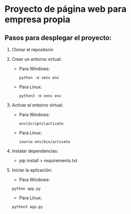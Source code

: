 # Proyecto de página web para empresa propia

## Pasos para desplegar el proyecto:

1. Clonar el repositorio

2. Crear un entorno virtual:
   - Para Windows:
     ```
     python -m venv env
     ```
   - Para Linux:
     ```
     python3 -m venv env
     ```

3. Activar el entorno virtual:
   - Para Windows:
     ```
     env\Scripts\activate
     ```
   - Para Linux:
     ```
     source env/bin/activate
     ```

4. Instalar dependencias:
    - pip install > requirements.txt


5. Iniciar la aplicación:
    - Para Windows:
    ```
    python app.py
    ```
    - Para Linux:
    ```
    python3 app.py
    ```

